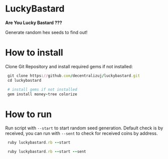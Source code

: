 # LuckyBastard

**Are You Lucky Bastard ???**

Generate random hex seeds to find out!

# How to install

Clone Git Repository and install required gems if not installed:

```ruby
 git clone https://github.com/decentralizuj/luckybastard.git
 cd luckybastard

 # install gems if not installed
 gem install money-tree colorize
```

# How to run

Run script with `--start` to start random seed generation.
Default check is by received, you can run with `--sent` to
check for received coins by address.

```ruby
 ruby luckybastard.rb --start

 ruby luckybastard.rb --start --sent
```
